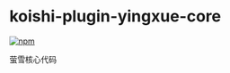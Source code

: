 # koishi-plugin-yingxue-core

[![npm](https://img.shields.io/npm/v/koishi-plugin-yingxue-core?style=flat-square)](https://www.npmjs.com/package/koishi-plugin-yingxue-core)

萤雪核心代码
